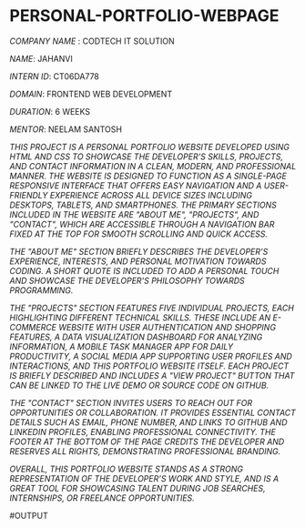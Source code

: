 # PERSONAL-PORTFOLIO-WEBPAGE

*COMPANY NAME* : CODTECH IT SOLUTION

*NAME*: JAHANVI

*INTERN ID*: CT06DA778

*DOMAIN*: FRONTEND WEB DEVELOPMENT

*DURATION*: 6 WEEKS

*MENTOR*: NEELAM SANTOSH

*THIS PROJECT IS A PERSONAL PORTFOLIO WEBSITE DEVELOPED USING HTML AND CSS TO SHOWCASE THE DEVELOPER'S SKILLS, PROJECTS, AND CONTACT INFORMATION IN A CLEAN, MODERN, AND PROFESSIONAL MANNER. THE WEBSITE IS DESIGNED TO FUNCTION AS A SINGLE-PAGE RESPONSIVE INTERFACE THAT OFFERS EASY NAVIGATION AND A USER-FRIENDLY EXPERIENCE ACROSS ALL DEVICE SIZES INCLUDING DESKTOPS, TABLETS, AND SMARTPHONES. THE PRIMARY SECTIONS INCLUDED IN THE WEBSITE ARE "ABOUT ME", "PROJECTS", AND "CONTACT", WHICH ARE ACCESSIBLE THROUGH A NAVIGATION BAR FIXED AT THE TOP FOR SMOOTH SCROLLING AND QUICK ACCESS.*

*THE "ABOUT ME" SECTION BRIEFLY DESCRIBES THE DEVELOPER’S EXPERIENCE, INTERESTS, AND PERSONAL MOTIVATION TOWARDS CODING. A SHORT QUOTE IS INCLUDED TO ADD A PERSONAL TOUCH AND SHOWCASE THE DEVELOPER'S PHILOSOPHY TOWARDS PROGRAMMING.*

*THE "PROJECTS" SECTION FEATURES FIVE INDIVIDUAL PROJECTS, EACH HIGHLIGHTING DIFFERENT TECHNICAL SKILLS. THESE INCLUDE AN E-COMMERCE WEBSITE WITH USER AUTHENTICATION AND SHOPPING FEATURES, A DATA VISUALIZATION DASHBOARD FOR ANALYZING INFORMATION, A MOBILE TASK MANAGER APP FOR DAILY PRODUCTIVITY, A SOCIAL MEDIA APP SUPPORTING USER PROFILES AND INTERACTIONS, AND THIS PORTFOLIO WEBSITE ITSELF. EACH PROJECT IS BRIEFLY DESCRIBED AND INCLUDES A "VIEW PROJECT" BUTTON THAT CAN BE LINKED TO THE LIVE DEMO OR SOURCE CODE ON GITHUB.*

*THE "CONTACT" SECTION INVITES USERS TO REACH OUT FOR OPPORTUNITIES OR COLLABORATION. IT PROVIDES ESSENTIAL CONTACT DETAILS SUCH AS EMAIL, PHONE NUMBER, AND LINKS TO GITHUB AND LINKEDIN PROFILES, ENABLING PROFESSIONAL CONNECTIVITY. THE FOOTER AT THE BOTTOM OF THE PAGE CREDITS THE DEVELOPER AND RESERVES ALL RIGHTS, DEMONSTRATING PROFESSIONAL BRANDING.*

*OVERALL, THIS PORTFOLIO WEBSITE STANDS AS A STRONG REPRESENTATION OF THE DEVELOPER’S WORK AND STYLE, AND IS A GREAT TOOL FOR SHOWCASING TALENT DURING JOB SEARCHES, INTERNSHIPS, OR FREELANCE OPPORTUNITIES.*

#OUTPUT

